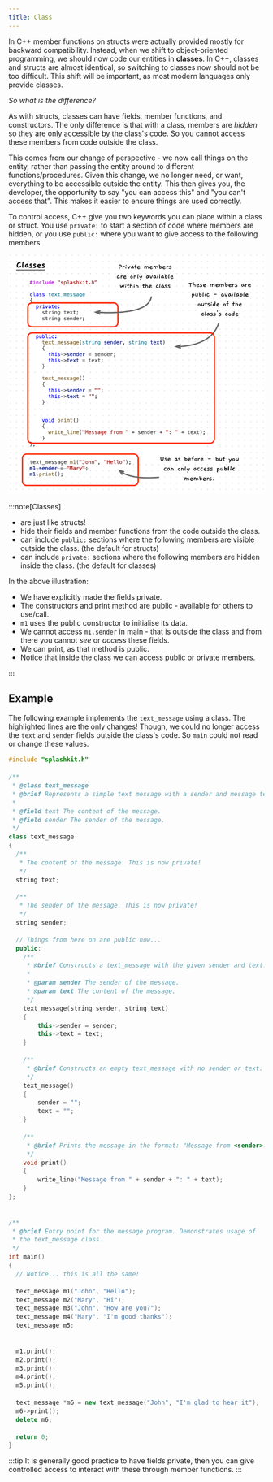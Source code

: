 ```yaml
---
title: Class
---
```


In C++ member functions on structs were actually provided mostly for backward compatibility. Instead, when we shift to object-oriented programming, we should now code our entities in **classes**. In C++, classes and structs are almost identical, so switching to classes now should not be too difficult. This shift will be important, as most modern languages only provide classes.

*So what is the difference?*

As with structs, classes can have fields, member functions, and constructors. The only difference is that with a class, members are *hidden* so they are only accessible by the class's code. So you cannot access these members from code outside the class.

This comes from our change of perspective - we now call things on the entity, rather than passing the entity around to different functions/procedures. Given this change, we no longer need, or want, everything to be accessible outside the entity. This then gives you, the developer, the opportunity to say "you can access this" and "you can't access that". This makes it easier to ensure things are used correctly.

To control access, C++ give you two keywords you can place within a class or struct. You use `private:` to start a section of code where members are hidden, or you use `public:` where you want to give access to the following members.

![Class with private and public](./images/class.png)

:::note[Classes]

- are just like structs!
- hide their fields and member functions from the code outside the class.
- can include `public:` sections where the following members are visible outside the class. (the default for structs)
- can include `private:` sections where the following members are hidden inside the class. (the default for classes)

In the above illustration:

- We have explicitly made the fields private.
- The constructors and print method are public - available for others to use/call.
- `m1` uses the public constructor to initialise its data.
- We cannot access `m1.sender` in main - that is outside the class and from there you cannot *see* or *access* these fields.
- We can print, as that method is public.
- Notice that inside the class we can access public or private members.

:::

## Example

The following example implements the `text_message` using a class. The highlighted lines are the only changes! Though, we could no longer access the `text` and `sender` fields outside the class's code. So `main` could not read or change these values.

```cpp {10,13,18,22-23}
#include "splashkit.h"

/**
 * @class text_message
 * @brief Represents a simple text message with a sender and message text.
 * 
 * @field text The content of the message.
 * @field sender The sender of the message.
 */
class text_message
{
  /**
   * The content of the message. This is now private!
   */
  string text;

  /**
   * The sender of the message. This is now private!
   */
  string sender;

  // Things from here on are public now...
  public:
    /**
     * @brief Constructs a text_message with the given sender and text.
     * 
     * @param sender The sender of the message.
     * @param text The content of the message.
     */
    text_message(string sender, string text)
    {
        this->sender = sender;
        this->text = text;
    }

    /**
     * @brief Constructs an empty text_message with no sender or text.
     */
    text_message()
    {
        sender = "";
        text = "";
    }

    /**
     * @brief Prints the message in the format: "Message from <sender>: <text>"
     */
    void print()
    {
        write_line("Message from " + sender + ": " + text);
    }
};


/**
 * @brief Entry point for the message program. Demonstrates usage of
 * the text_message class.
 */
int main()
{
  // Notice... this is all the same!

  text_message m1("John", "Hello");
  text_message m2("Mary", "Hi");
  text_message m3("John", "How are you?");
  text_message m4("Mary", "I'm good thanks");
  text_message m5;

  
  m1.print();
  m2.print();
  m3.print();
  m4.print();
  m5.print();
  
  text_message *m6 = new text_message("John", "I'm glad to hear it");
  m6->print();
  delete m6;

  return 0;
}
```

:::tip
It is generally good practice to have fields private, then you can give controlled access to interact with these through member functions.
:::
